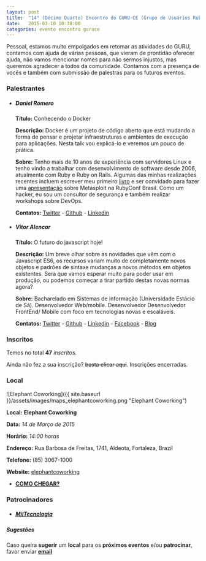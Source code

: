 ```yaml
---
layout: post
title:  "14° (Décimo Quarto) Encontro do GURU-CE (Grupo de Usuários Ruby do Ceará)"
date:   2015-03-10 10:38:00
categories: evento encontro guruce
---
```


Pessoal, estamos muito empolgados em retomar as atividades do GURU, contamos com ajuda de várias pessoas, que vieram de prontidão oferecer ajuda, não vamos mencionar nomes para não sermos injustos, mas queremos agradecer a todos da comunidade. Contamos com a presença de vocês e também com submissão de palestras para os futuros eventos.

### Palestrantes

- ##### Daniel Romero
    __Título:__ Conhecendo o Docker

    __Descrição:__ Docker é um projeto de código aberto que está mudando a forma de pensar e projetar infraestruturas e ambientes de execução para aplicações. Nesta talk vou explicá-lo e veremos um pouco de prática.

    __Sobre:__ Tenho mais de 10 anos de experiência com servidores Linux e tenho vindo a trabalhar com desenvolvimento de software desde 2006, atualmente com Ruby e Ruby on Rails. Algumas das minhas realizações recentes incluem escrever meu primeiro [livro](http://www.casadocodigo.com.br/products/livro-linux) e ser convidado para fazer uma [apresentação](http://infoslack.com/rubyconf/) sobre Metasploit na RubyConf Brasil. Como um hacker, eu sou um consultor de segurança e também realizar workshops sobre DevOps.

    __Contatos:__ [Twitter](https://twitter.com/infoslack) - [Github](https://github.com/infoslack) - [Linkedin](https://www.linkedin.com/in/infoslack)

- ##### Vitor Alencar
    __Título:__ O futuro do javascript hoje!

    __Descrição:__ Um breve olhar sobre as novidades que vêm com o Javascript ES6, os recursos variam muito de completamente novos objetos e padrões de sintaxe mudanças a novos métodos em objetos existentes. Sera que vamos esperar muito para poder usar em produção, ou podemos começar a tirar partido destas novas normas agora?

    __Sobre:__ Bacharelado em Sistemas de informação (Universidade Estácio de Sá). Desenvolvedor Web/mobile. Desenvolvedor Desenvolvedor FrontEnd/ Mobile com foco em tecnologias novas e escaláveis.

    __Contatos:__ [Twitter](https://twitter.com/VitorMalencar) - [Github](https://github.com/vitormalencar) - [Linkedin](https://www.linkedin.com/in/vitormalencar) - [Facebook](https://www.facebook.com/vitormalencar) - [Blog](http://vitormalencar.github.io/)


### Inscritos

Temos no total __47__ _inscritos_.

Ainda não fez a sua inscrição? ~~basta clicar aqui~~. Inscrições encerradas.

### Local

![Elephant Coworking]({{ site.baseurl }}/assets/images/maps_elephantcoworking.png "Elephant Coworking")

__Local:__ __Elephant Coworking__

__Data:__ _14 de Março de 2015_

__Horário:__ _14:00 horas_

__Endereço:__ Rua Barbosa de Freitas, 1741, Aldeota, Fortaleza, Brazil

__Telefone:__ (85) 3067-1000

__Website:__ [elephantcoworking](http://www.elephantcoworking.com.br/)

* __[COMO CHEGAR?](https://www.google.com.br/maps/dir/%27%27/elephant+coworking/data=!4m5!4m4!1m0!1m2!1m1!1s0x7c7488ee5e01b99:0x20748b85335a124e?sa=X&ei=IAP_VLDkDbXPsQScz4HgBg&sqi=2&ved=0CIQBEPUXMA4)__

### Patrocinadores

- ##### [MilTecnologia](https://www.facebook.com/MilTecnologia)


##### Sugestões

Caso queira __sugerir__ um __local__ para os __próximos eventos__ e/ou __patrocinar__, favor enviar __[email](mailto:eventos@guruce.33mail.com?subject=Contato)__
